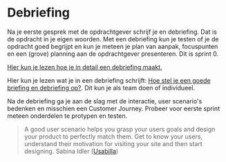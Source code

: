 # Debriefing

Na je eerste gesprek met de opdrachtgever schrijf je en debriefing. Dat is de opdracht in je eigen woorden. Met een debriefing kun je testen of je de opdracht goed begrijpt en kun je meteen je plan van aanpak, focuspunten en een (grove) planning aan de opdrachtgever presenteren. Dit is sprint 0.


[Hier kun je lezen hoe je in detail een debriefing maakt. ](https://github.com/fdnd-task/the-client-briefing-debriefing)


Hier kun je lezen wat je in een debriefing schrijft: [Hoe stel je een goede briefing en debriefing op?](https://www.joho.org/en/hoe-stel-je-een-goede-briefing-en-debriefing-onderzoeksomschrijving-en-terugkoppeling-daarop-op). Dit kun je als team doen of individueel.



Na de debriefing ga je aan de slag met de interactie, user scenario's bedenken en misschien een Customer Journey. Probeer voor eerste sprint meteen onderdelen te protypen en testen.

> A good user scenario helps you grasp your users goals and design your product to perfectly match them. Get to know your users, understand their motivation for visiting your site and then start designing.
Sabina Idler ([Usabilla](https://usabilla.com/blog/how-user-scenarios-help-to-improve-your-ux/))

